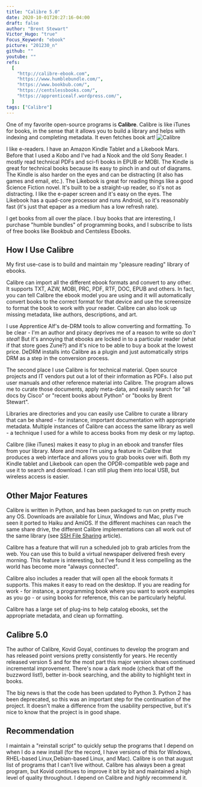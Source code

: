 ```yaml
---
title: "Calibre 5.0"
date: 2020-10-01T20:27:16-04:00
draft: false
author: "Brent Stewart"
Victor_Hugo: "true"
Focus_Keyword: "ebook"
picture: "201230_n"
github: ""
youtube: ""
refs:
  [
    "http://calibre-ebook.com",
    "https://www.humblebundle.com/",
    "https://www.bookbub.com/",
    "https://centslessbooks.com/",
    "https://apprenticealf.wordpress.com/",
  ]
tags: ["Calibre"]
---
```


One of my favorite open-source programs is **Calibre**. Calibre is like iTunes for books, in the sense that it allows you to build a library and helps with indexing and completing metadata. It even fetches book art!
![Calibre](https://lh3.googleusercontent.com/rXiQJLi7-4RUi9MPoBBBHvNkI9GmuEnhhNlsdkDLavAhH0K5R_vINazBmxOR_kc1TAT0BGEG1iLlcBU2yLV2X9Cr7BZ0tF140P2AZZ_nuRyAmtqffTQdxlVrppjW0KDVI-D-7yKG=d#center)

I like e-readers. I have an Amazon Kindle Tablet and a Likebook Mars. Before that I used a Kobo and I've had a Nook and the old Sony Reader. I mostly read technical PDFs and sci-fi books in EPUB or MOBI. The Kindle is great for technical books because its easy to pinch in and out of diagrams. The Kindle is also harder on the eyes and can be distracting (it also has games and email, etc.). The Likebook is great for reading things like a good Science Fiction novel. It's built to be a straight-up reader, so it's not as distracting. I like the e-paper screen and it's easy on the eyes. The Likebook has a quad-core processor and runs Android, so it's reasonably fast (it's just that epaper as a medium has a low refresh rate).

I get books from all over the place. I buy books that are interesting, I purchase "humble bundles" of programming books, and I subscribe to lists of free books like Bookbub and Centsless Ebooks.

## How I Use Calibre

My first use-case is to build and maintain my "pleasure reading" library of ebooks.

Calibre can import all the different ebook formats and convert to any other. It supports TXT, AZW, MOBI, PRC, PDF, RTF, DOC, EPUB and others. In fact, you can tell Calibre the ebook model you are using and it will automatically convert books to the correct format for that device and use the screensize to format the book to work with your reader. Calibre can also look up missing metadata, like authors, descriptions, and art.

I use Apprentice Alf's de-DRM tools to allow converting and formatting. To be clear - I'm an author and piracy deprives me of a reason to write so _don't steal_! But it's annoying that ebooks are locked in to a particular reader (what if that store goes Zune?) and it's nice to be able to buy a book at the lowest price. DeDRM installs into Calibre as a plugin and just automatically strips DRM as a step in the conversion process.

The second place I use Calibre is for technical material. Open source projects and IT vendors put out a lot of their information as PDFs. I also put user manuals and other reference material into Calibre. The program allows me to curate those documents, apply meta-data, and easily search for "all docs by Cisco" or "recent books about Python" or "books by Brent Stewart".

Libraries are directories and you can easily use Calibre to curate a library that can be shared - for instance, important documentation with appropriate metadata. Multiple instances of Calibre can access the same library as well - a technique I used for a while to access books from my desk or my laptop.

Calibre (like iTunes) makes it easy to plug in an ebook and transfer files from your library. More and more I'm using a feature in Calibre that produces a web interface and allows you to grab books over wifi. Both my Kindle tablet and Likebook can open the OPDR-compatible web page and use it to search and download. I can still plug them into local USB, but wireless access is easier.

## Other Major Features

Calibre is written in Python, and has been packaged to run on pretty much any OS. Downloads are available for Linux, Windows and Mac, plus I've seen it ported to Haiku and AmiOS. If the different machines can reach the same share drive, the different Calibre implementations can all work out of the same library (see [SSH File Sharing](/Using_SSH3) article).

Calibre has a feature that will run a scheduled job to grab articles from the web. You can use this to build a virtual newspaper delivered fresh every morning. This feature is interesting, but I've found it less compelling as the world has become more "always connected".

Calibre also includes a reader that will open all the ebook formats it supports. This makes it easy to read on the desktop. If you are reading for work - for instance, a programming book where you want to work examples as you go - or using books for reference, this can be particularly helpful.

Calibre has a large set of plug-ins to help catalog ebooks, set the appropriate metadata, and clean up formatting.

## Calibre 5.0

The author of Calibre, Kovid Goyal, continues to develop the program and has released point versions pretty consistently for years. He recently released version 5 and for the most part this major version shows continued incremental improvement. There's now a dark mode (check that off the buzzword list!), better in-book searching, and the ability to highlight text in books.

The big news is that the code has been updated to Python 3. Python 2 has been deprecated, so this was an important step for the continuation of the project. It doesn't make a difference from the usability perspective, but it's nice to know that the project is in good shape.

## Recommendation

I maintain a "reinstall script" to quickly setup the programs that I depend on when I do a new install (for the record, I have versions of this for Windows, RHEL-based Linux,Debian-based Linux, and Mac). Calibre is on that august list of programs that I can't live without. Calibre has always been a great program, but Kovid continues to improve it bit by bit and maintained a high level of quality throughout. I depend on Calibre and _highly_ recommend it.
